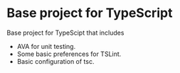 # Base project for TypeScript

Base project for TypeScipt that includes

 * AVA for unit testing.
 * Some basic preferences for TSLint.
 * Basic configuration of tsc.

